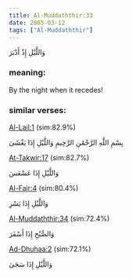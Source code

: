 ```yaml
---
title: Al-Muddaththir:33
date: 2005-03-12
tags: ["Al-Muddaththir"]
---
```

وَاللَّيْلِ إِذْ أَدْبَرَ
### meaning: 
By the night when it recedes!
### similar verses: 

[Al-Lail:1](/92/1) (sim:82.9%)

بِسْمِ اللَّهِ الرَّحْمَٰنِ الرَّحِيمِ وَاللَّيْلِ إِذَا يَغْشَىٰ

[At-Takwir:17](/81/17) (sim:82.7%)

وَاللَّيْلِ إِذَا عَسْعَسَ

[Al-Fajr:4](/89/4) (sim:80.4%)

وَاللَّيْلِ إِذَا يَسْرِ

[Al-Muddaththir:34](/74/34) (sim:72.4%)

وَالصُّبْحِ إِذَا أَسْفَرَ

[Ad-Dhuhaa:2](/93/2) (sim:72.1%)

وَاللَّيْلِ إِذَا سَجَىٰ

